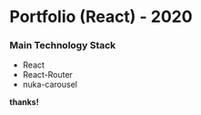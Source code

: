 
# Portfolio (React) - 2020

### Main Technology Stack
* React
* React-Router
* nuka-carousel

**thanks!**